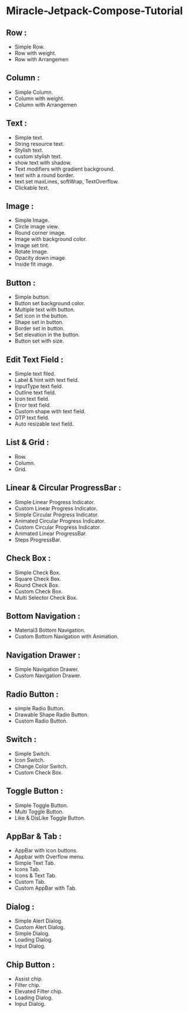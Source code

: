 # Miracle-Jetpack-Compose-Tutorial

## Row :
* Simple Row.
* Row with weight.
* Row with Arrangemen

## Column :
* Simple Column.
* Column with weight.
* Column with Arrangemen

## Text :
* Simple text.
* String resource text.
* Stylish text.
* custom stylish text.
* show text with shadow.
* Text modifiers with gradient background.
* text with a round border.
* text set maxLines, softWrap, TextOverflow.
* Clickable text.

## Image :
* Simple Image.
* Circle image view.
* Round corner image.
* Image with background color.
* Image set tint.
* Rotate Image.
* Opacity down image.
* Inside fit image.

## Button :
* Simple button.
* Button set background color.
* Multiple text with button.
* Set icon in the button.
* Shape set in button.
* Border set in button.
* Set elevation in the button.
* Button set with size.

## Edit Text Field :
* Simple text filed.
* Label & hint with text field.
* InputType text field.
* Outline text field.
* Icon text field.
* Error text field.
* Custom shape with text field.
* OTP text field.
* Auto resizable text field.

## List & Grid :
* Row.
* Column.
* Grid.

## Linear & Circular ProgressBar :
* Simple Linear Progress Indicator.
* Custom Linear Progress Indicator.
* Simple Circular Progress Indicator.
* Animated Circular Progress Indicator.
* Custom Circular Progress Indicator.
* Animated Linear ProgressBar.
* Steps ProgressBar.

## Check Box :
* Simple Check Box.
* Square Check Box.
* Round Check Box.
* Custom Check Box.
* Multi Selector Check Box.

## Bottom Navigation :
* Material3 Bottom Navigation.
* Custom Bottom Navigation with Animation.

## Navigation Drawer :
* Simple Navigation Drawer.
* Custom Navigation Drawer.

## Radio Button :
* simple Radio Button.
* Drawable Shape Radio Button.
* Custom Radio Button.

## Switch :
* Simple Switch.
* Icon Switch.
* Change Color Switch.
* Custom Check Box.

## Toggle Button :
* Simple Toggle Button.
* Multi Toggle Button.
* Like & DisLike Toggle Button.

## AppBar & Tab :
* AppBar with icon buttons.
* Appbar with Overflow menu.
* Simple Text Tab.
* Icons Tab.
* Icons & Text Tab.
* Custom Tab.
* Custom AppBar with Tab.

## Dialog :
* Simple Alert Dialog.
* Custom Alert Dialog.
* Simple Dialog.
* Loading Dialog.
* Input Dialog.

## Chip Button :
* Assist chip.
* Filter chip.
* Elevated Filter chip.
* Loading Dialog.
* Input Dialog.